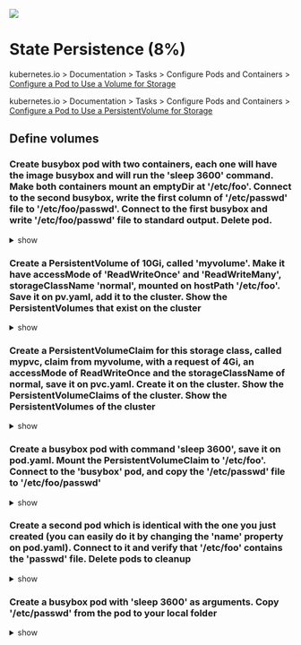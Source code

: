 ![](https://gaforgithub.azurewebsites.net/api?repo=CKAD-exercises/state&empty)
# State Persistence (8%)

kubernetes.io > Documentation > Tasks > Configure Pods and Containers > [Configure a Pod to Use a Volume for Storage](https://kubernetes.io/docs/tasks/configure-pod-container/configure-volume-storage/)

kubernetes.io > Documentation > Tasks > Configure Pods and Containers > [Configure a Pod to Use a PersistentVolume for Storage](https://kubernetes.io/docs/tasks/configure-pod-container/configure-persistent-volume-storage/)

## Define volumes 

### Create busybox pod with two containers, each one will have the image busybox and will run the 'sleep 3600' command. Make both containers mount an emptyDir at '/etc/foo'. Connect to the second busybox, write the first column of '/etc/passwd' file to '/etc/foo/passwd'. Connect to the first busybox and write '/etc/foo/passwd' file to standard output. Delete pod.

<details><summary>show</summary>
<p>

*This question is probably a better fit for the 'Multi-container-pods' section but I'm keeping it here as it will help you get acquainted with state*

Easiest way to do this is to create a template pod with:

```bash
kubectl run busybox --image=busybox --restart=Never -o yaml --dry-run -- /bin/sh -c 'sleep 3600' > pod.yaml
vi pod.yaml
```
Copy paste the container definition and type the lines that have a comment in the end:

```YAML
apiVersion: v1
kind: Pod
metadata:
  creationTimestamp: null
  labels:
    run: busybox
  name: busybox
spec:
  dnsPolicy: ClusterFirst
  restartPolicy: Never
  containers:
  - args:
    - /bin/sh
    - -c
    - sleep 3600
    image: busybox
    imagePullPolicy: IfNotPresent
    name: busybox
    resources: {}
    volumeMounts: #
    - name: myvolume #
      mountPath: /etc/foo #
  - args:
    - /bin/sh
    - -c
    - sleep 3600
    image: busybox
    name: busybox2 # don't forget to change the name during copy paste, must be different from the first container's name!
    volumeMounts: #
    - name: myvolume #
      mountPath: /etc/foo #
  volumes: #
  - name: myvolume #
    emptyDir: {} #
```

Connect to the second container:

```bash
kubectl exec -it busybox -c busybox2 -- /bin/sh
cat /etc/passwd | cut -f 1 -d ':' > /etc/foo/passwd 
cat /etc/foo/passwd # confirm that stuff has been written successfully
exit
```

Connect to the first container:

```bash
kubectl exec -it busybox -c busybox -- /bin/sh
mount | grep foo # confirm the mounting
cat /etc/foo/passwd
exit
kubectl delete po busybox
```

</p>
</details>


### Create a PersistentVolume of 10Gi, called 'myvolume'. Make it have accessMode of 'ReadWriteOnce' and 'ReadWriteMany', storageClassName 'normal', mounted on hostPath '/etc/foo'. Save it on pv.yaml, add it to the cluster. Show the PersistentVolumes that exist on the cluster

<details><summary>show</summary>
<p>

```bash
vi pv.yaml
```

```YAML
kind: PersistentVolume
apiVersion: v1
metadata:
  name: myvolume
spec:
  storageClassName: normal
  capacity:
    storage: 10Gi
  accessModes:
    - ReadWriteOnce
    - ReadWriteMany
  hostPath:
    path: /etc/foo
```

Show the PersistentVolumes:

```bash
kubectl create -f pv.yaml
# will have status 'Available'
kubectl get pv
```

</p>
</details>

### Create a PersistentVolumeClaim for this storage class, called mypvc, claim from myvolume, with a request of 4Gi, an accessMode of ReadWriteOnce and the storageClassName of normal, save it on pvc.yaml. Create it on the cluster. Show the PersistentVolumeClaims of the cluster. Show the PersistentVolumes of the cluster

<details><summary>show</summary>
<p>

```bash
vi pvc.yaml
```

```YAML
kind: PersistentVolumeClaim
apiVersion: v1
metadata:
  name: mypvc
spec:
  storageClassName: normal
  accessModes:
    - ReadWriteOnce
  resources:
    requests:
      storage: 4Gi
  volumeName: myvolume
```

Create it on the cluster:

```bash
kubectl create -f pvc.yaml
```

Show the PersistentVolumeClaims and PersistentVolumes:

```bash
kubectl get pvc # will show as 'Bound'
kubectl get pv # will show as 'Bound' as well
```

</p>
</details>

### Create a busybox pod with command 'sleep 3600', save it on pod.yaml. Mount the PersistentVolumeClaim to '/etc/foo'. Connect to the 'busybox' pod, and copy the '/etc/passwd' file to '/etc/foo/passwd'

<details><summary>show</summary>
<p>

Create a skeleton pod:

```bash
kubectl run busybox --image=busybox --restart=Never -o yaml --dry-run -- /bin/sh -c 'sleep 3600' > pod.yaml
vi pod.yaml
```

Add the lines that finish with a comment:

```YAML
apiVersion: v1
kind: Pod
metadata:
  creationTimestamp: null
  labels:
    run: busybox
  name: busybox
spec:
  containers:
  - args:
    - /bin/sh
    - -c
    - sleep 3600
    image: busybox
    imagePullPolicy: IfNotPresent
    name: busybox
    resources: {}
    volumeMounts: #
    - name: myvolume #
      mountPath: /etc/foo #
  dnsPolicy: ClusterFirst
  restartPolicy: Never
  volumes: #
  - name: myvolume #
    persistentVolumeClaim: #
      claimName: mypvc #
status: {}
```

Create the pod:

```bash
kubectl create -f pod.yaml
```

Connect to the pod and copy '/etc/passwd' to '/etc/foo/passwd':

```bash
kubectl exec busybox -it -- cp /etc/passwd /etc/foo/passwd
```

</p>
</details>

### Create a second pod which is identical with the one you just created (you can easily do it by changing the 'name' property on pod.yaml). Connect to it and verify that '/etc/foo' contains the 'passwd' file. Delete pods to cleanup

<details><summary>show</summary>
<p>

Create the second pod, called busybox2:

```bash
vim pod.yaml
# change 'metadata.name: busybox' to 'metadata.name: busybox2'
kubectl create -f pod.yaml
kubectl exec busybox2 -- ls /etc/foo # will show 'passwd'
# cleanup
kubectl delete po busybox busybox2
```

</p>
</details>

### Create a busybox pod with 'sleep 3600' as arguments. Copy '/etc/passwd' from the pod to your local folder

<details><summary>show</summary>
<p>

```bash
kubectl run busybox --image=busybox --restart=Never -- sleep 3600
kubectl cp busybox:/etc/passwd ./passwd # kubectl cp command
# previous command might report an error, feel free to ignore it since copy command works
cat passwd
```

</p>
</details>
